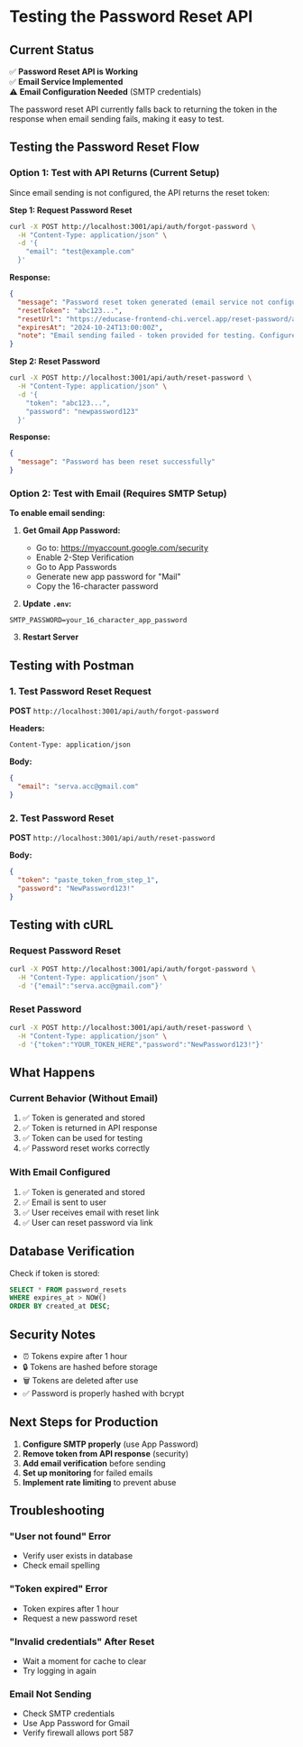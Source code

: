# Testing the Password Reset API

## Current Status

✅ **Password Reset API is Working**  
✅ **Email Service Implemented**  
⚠️  **Email Configuration Needed** (SMTP credentials)

The password reset API currently falls back to returning the token in the response when email sending fails, making it easy to test.

## Testing the Password Reset Flow

### Option 1: Test with API Returns (Current Setup)

Since email sending is not configured, the API returns the reset token:

**Step 1: Request Password Reset**
```bash
curl -X POST http://localhost:3001/api/auth/forgot-password \
  -H "Content-Type: application/json" \
  -d '{
    "email": "test@example.com"
  }'
```

**Response:**
```json
{
  "message": "Password reset token generated (email service not configured)",
  "resetToken": "abc123...",
  "resetUrl": "https://educase-frontend-chi.vercel.app/reset-password/abc123...",
  "expiresAt": "2024-10-24T13:00:00Z",
  "note": "Email sending failed - token provided for testing. Configure SMTP in production."
}
```

**Step 2: Reset Password**
```bash
curl -X POST http://localhost:3001/api/auth/reset-password \
  -H "Content-Type: application/json" \
  -d '{
    "token": "abc123...",
    "password": "newpassword123"
  }'
```

**Response:**
```json
{
  "message": "Password has been reset successfully"
}
```

### Option 2: Test with Email (Requires SMTP Setup)

**To enable email sending:**

1. **Get Gmail App Password:**
   - Go to: https://myaccount.google.com/security
   - Enable 2-Step Verification
   - Go to App Passwords
   - Generate new app password for "Mail"
   - Copy the 16-character password

2. **Update `.env`:**
```env
SMTP_PASSWORD=your_16_character_app_password
```

3. **Restart Server**

## Testing with Postman

### 1. Test Password Reset Request

**POST** `http://localhost:3001/api/auth/forgot-password`

**Headers:**
```
Content-Type: application/json
```

**Body:**
```json
{
  "email": "serva.acc@gmail.com"
}
```

### 2. Test Password Reset

**POST** `http://localhost:3001/api/auth/reset-password`

**Body:**
```json
{
  "token": "paste_token_from_step_1",
  "password": "NewPassword123!"
}
```

## Testing with cURL

### Request Password Reset
```bash
curl -X POST http://localhost:3001/api/auth/forgot-password \
  -H "Content-Type: application/json" \
  -d '{"email":"serva.acc@gmail.com"}'
```

### Reset Password
```bash
curl -X POST http://localhost:3001/api/auth/reset-password \
  -H "Content-Type: application/json" \
  -d '{"token":"YOUR_TOKEN_HERE","password":"NewPassword123!"}'
```

## What Happens

### Current Behavior (Without Email)
1. ✅ Token is generated and stored
2. ✅ Token is returned in API response
3. ✅ Token can be used for testing
4. ✅ Password reset works correctly

### With Email Configured
1. ✅ Token is generated and stored
2. ✅ Email is sent to user
3. ✅ User receives email with reset link
4. ✅ User can reset password via link

## Database Verification

Check if token is stored:
```sql
SELECT * FROM password_resets 
WHERE expires_at > NOW()
ORDER BY created_at DESC;
```

## Security Notes

- ⏰ Tokens expire after 1 hour
- 🔒 Tokens are hashed before storage
- 🗑️ Tokens are deleted after use
- ✅ Password is properly hashed with bcrypt

## Next Steps for Production

1. **Configure SMTP properly** (use App Password)
2. **Remove token from API response** (security)
3. **Add email verification** before sending
4. **Set up monitoring** for failed emails
5. **Implement rate limiting** to prevent abuse

## Troubleshooting

### "User not found" Error
- Verify user exists in database
- Check email spelling

### "Token expired" Error
- Token expires after 1 hour
- Request a new password reset

### "Invalid credentials" After Reset
- Wait a moment for cache to clear
- Try logging in again

### Email Not Sending
- Check SMTP credentials
- Use App Password for Gmail
- Verify firewall allows port 587

